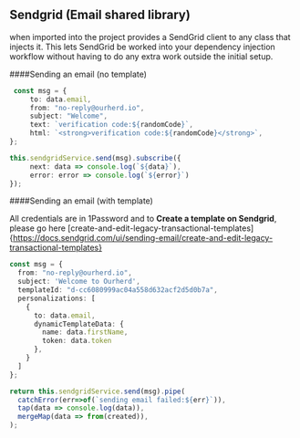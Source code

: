 ## Sendgrid (Email shared library) 

when imported into the project provides a 
SendGrid client to any class that injects it. This lets SendGrid be worked into 
your dependency injection workflow without having to do any extra work outside the initial setup.

####Sending an email (no template)

```typescript
 const msg = {
     to: data.email,
     from: "no-reply@ourherd.io", 
     subject: "Welcome",
     text: `verification code:${randomCode}`,
     html: `<strong>verification code:${randomCode}</strong>`,
};

this.sendgridService.send(msg).subscribe({
     next: data => console.log(`${data}`),
     error: error => console.log(`${error}`)
});
```

####Sending an email (with template)

All credentials are in 1Password and to **Create a template on Sendgrid**, please go here 
[create-and-edit-legacy-transactional-templates] 
{https://docs.sendgrid.com/ui/sending-email/create-and-edit-legacy-transactional-templates}

```typescript
const msg = {
  from: "no-reply@ourherd.io",
  subject: 'Welcome to Ourherd',
  templateId: "d-cc6080999ac04a558d632acf2d5d0b7a",
  personalizations: [
    {
      to: data.email,
      dynamicTemplateData: { 
        name: data.firstName,
        token: data.token
      },
    }
  ]
};

return this.sendgridService.send(msg).pipe(
  catchError(err=>of(`sending email failed:${err}`)),
  tap(data => console.log(data)),
  mergeMap(data => from(created)),
);
```
